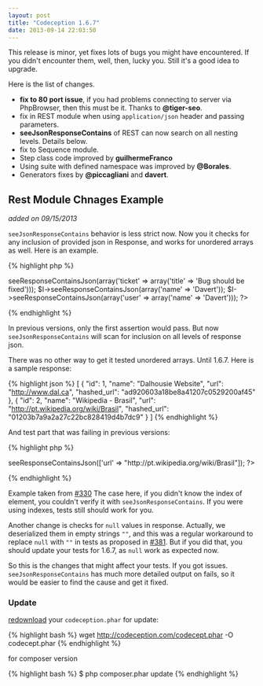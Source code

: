 ```yaml
---
layout: post
title: "Codeception 1.6.7"
date: 2013-09-14 22:03:50
---
```


This release is minor, yet fixes lots of bugs you might have encountered. If you didn't encounter them, well, then, lucky you. Still it's a good idea to upgrade. 

Here is the list of changes.

* **fix to 80 port issue**, if you had problems connecting to server via PhpBrowser, then this must be it. Thanks to **@tiger-seo**.
* fix in REST module when using `application/json` header and passing parameters.
* **seeJsonResponseContains** of REST can now search on all nesting levels. Details below.
* fix to Sequence module.
* Step class code improved by **guilhermeFranco**
* Using suite with defined namespace was improved by **@Borales**.
* Generators fixes by **@piccagliani** and **davert**.

## Rest Module Chnages Example

*added on 09/15/2013*

`seeJsonResponseContains` behavior is less strict now. Now you it checks for any inclusion of provided json in Response, and works for unordered arrays as well. Here is an example.

{% highlight php %}
<?php
$response = '{"ticket": {"title": "Bug should be fixed", "user": {"name": "Davert"}, "labels": null}}';
$I->seeResponseContainsJson(array('ticket' => array('title' => 'Bug should be fixed')));
$I->seeResponseContainsJson(array('name' => 'Davert'));
$I->seeResponseContainsJson(array('user' => array('name' => 'Davert')));
?>
{% endhighlight %}

In previous versions, only the first assertion would pass. But now `seeJsonResponseContains` will scan for inclusion on all levels of response json. 

There was no other way to get it tested unordered arrays. Until 1.6.7.
Here is a sample response:

{% highlight json %}
[
    {
        "id": 1,
        "name": "Dalhousie Website",
        "url": "http://www.dal.ca",
        "hashed_url": "ad920603a18be8a41207c0529200af45"
    },
    {
        "id": 2,
        "name": "Wikipedia - Brasil",
        "url": "http://pt.wikipedia.org/wiki/Brasil",
        "hashed_url": "01203b7a9a2a27c22bc828419d4b7dc9"
    }
]
{% endhighlight %}

And test part that was failing in previous versions:

{% highlight php %}
<?php
$I->seeResponseContainsJson(['url' =>  "http://pt.wikipedia.org/wiki/Brasil"]);
?>
{% endhighlight %}

Example taken from [#330](https://github.com/Codeception/Codeception/issues/330)
The case here, if you didn't know the index of element, you couldn't verify it with `seeJsonResponseContains`.
If you were using indexes, tests still should work for you.

Another change is checks for `null` values in response. Actually, we deserialized them in empty strings `""`, and this was a regular workaround to replace `null` with `""` in tests as proposed in [#381](https://github.com/Codeception/Codeception/issues/381). But if you did that, you should update your tests for 1.6.7, as `null` work as expected now.

So this is the changes that might affect your tests. If you got issues. `seeJsonResponseContains` has much more detailed output on fails, so it would be easier to find the cause and get it fixed.

### Update

[redownload](http://codeception.com/thanks.html) your `codeception.phar` for update:

{% highlight bash %}
wget http://codeception.com/codecept.phar -O codecept.phar
{% endhighlight %}

for composer version

{% highlight bash %}
$ php composer.phar update
{% endhighlight %}





